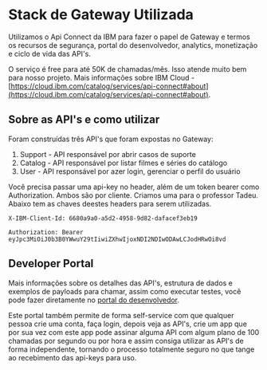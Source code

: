 # Stack de Gateway Utilizada

Utilizamos o Api Connect da IBM para fazer o papel de Gateway e termos os recursos de segurança, portal do desenvolvedor, analytics, monetização e ciclo de vida das API's.

O serviço é free para até 50K de chamadas/mês. Isso atende muito bem para nosso projeto. Mais informações sobre IBM Cloud - [https://cloud.ibm.com/catalog/services/api-connect#about](https://cloud.ibm.com/catalog/services/api-connect#about).

## Sobre as API's e como utilizar

Foram construídas três API's que foram expostas no Gateway:

1. Support - API responsável por abrir casos de suporte
2. Catalog - API responsável por listar filmes e séries do catálogo
3. User - API responsável por azer login, gerenciar o perfil do usuário

Você precisa passar uma api-key no header, além de um token bearer como Authorization. Ambos são por cliente. Criamos uma para o professor Tadeu. Abaixo tem as chaves deestes headers para serem utilizadas.

`X-IBM-Client-Id: 6680a9a0-a5d2-4958-9d82-dafacef3eb19`

`Authorization: Bearer eyJpc3MiOiJ0b3B0YWwuY29tIiwiZXhwIjoxNDI2NDIwODAwLCJodHRwOi8vd`

## Developer Portal

Mais informações sobre os detalhes das API's, estrutura de dados e exemplos de payloads para chamar, assim como executar testes, você pode fazer diretamente no [portal do desenvolvedor](https://fiap-marciomdantascombr-dev.developer.us.apiconnect.ibmcloud.com).

Este portal também permite de forma self-service com que qualquer pessoa crie uma conta, faça login, depois veja as API's, crie um app que por sua vez com este app pode assinar alguma API com algum plano de 100 chamadas por segundo ou por hora e assim consiga utilizar as API's de forma independente, tornando o processo totalmente seguro no que tange ao recebimento das api-keys para uso.

